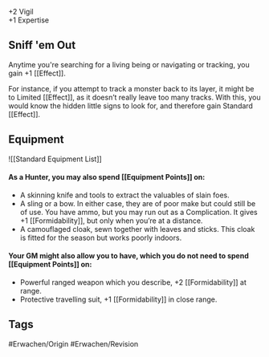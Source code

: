 +2 Vigil  
+1 Expertise

## Sniff 'em Out
Anytime you're searching for a living being or navigating or tracking, you gain +1 [[Effect]].

For instance, if you attempt to track a monster back to its layer, it might be to Limited [[Effect]], as it doesn’t really leave too many tracks. With this, you would know the hidden little signs to look for, and therefore gain Standard [[Effect]].

## Equipment
![[Standard Equipment List]]

#### As a Hunter, you may also spend [[Equipment Points]] on:

- A skinning knife and tools to extract the valuables of slain foes.
- A sling or a bow. In either case, they are of poor make but could still be of use. You have ammo, but you may run out as a Complication. It gives +1 [[Formidability]], but only when you’re at a distance.
- A camouflaged cloak, sewn together with leaves and sticks. This cloak is fitted for the season but works poorly indoors.

#### Your GM might also allow you to have, which you do not need to spend [[Equipment Points]] on:

- Powerful ranged weapon which you describe, +2 [[Formidability]] at range.
- Protective travelling suit, +1 [[Formidability]] in close range. 

## Tags
#Erwachen/Origin #Erwachen/Revision